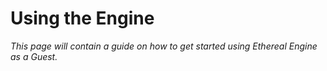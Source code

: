 # Using the Engine
_This page will contain a guide on how to get started using Ethereal Engine as a Guest._
